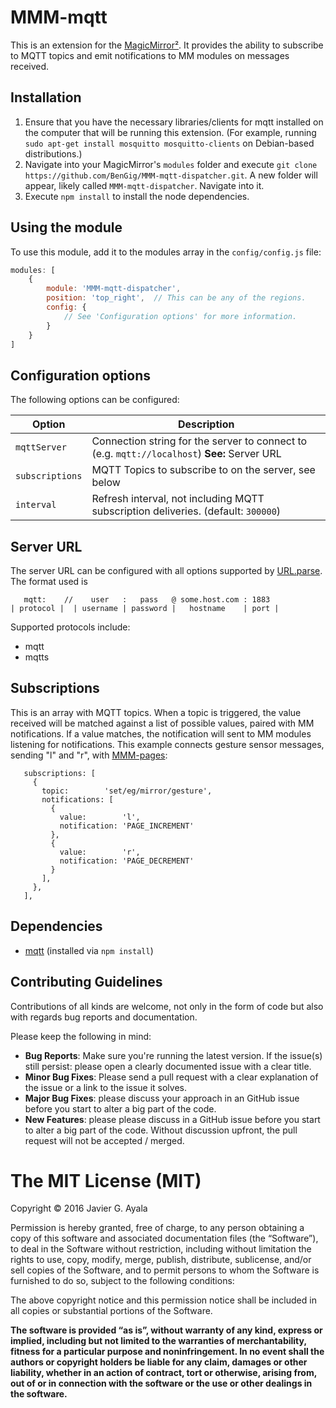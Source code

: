 # MMM-mqtt

This is an extension for the [MagicMirror²](https://github.com/MichMich/MagicMirror).  It provides the ability to subscribe to MQTT topics and emit notifications to MM modules on messages received.

## Installation
1. Ensure that you have the necessary libraries/clients for mqtt installed on the computer that will be running this extension.  (For example, running `sudo apt-get install mosquitto mosquitto-clients` on Debian-based distributions.)
2. Navigate into your MagicMirror's `modules` folder and execute `git clone https://github.com/BenGig/MMM-mqtt-dispatcher.git`. A new folder will appear, likely called `MMM-mqtt-dispatcher`.  Navigate into it.
3. Execute `npm install` to install the node dependencies.

## Using the module

To use this module, add it to the modules array in the `config/config.js` file:
````javascript
modules: [
	{
		module: 'MMM-mqtt-dispatcher',
		position: 'top_right',	// This can be any of the regions.
		config: {
			// See 'Configuration options' for more information.
		}
	}
]
````

## Configuration options

The following options can be configured:

| Option  | Description  |
|---|---|
| `mqttServer`  | Connection string for the server to connect to (e.g. `mqtt://localhost`) **See:** Server URL  |
| `subscriptions`  | MQTT Topics to subscribe to on the server, see below  |
| `interval`  | Refresh interval, not including MQTT subscription deliveries. (default: `300000`)  |

## Server URL
The server URL can be configured with all options supported by [URL.parse](https://nodejs.org/api/url.html#url_url_strings_and_url_objects). The format used is

```
   mqtt:    //    user   :   pass   @ some.host.com : 1883
| protocol |  | username | password |   hostname    | port |
```

Supported protocols include:
- mqtt
- mqtts

## Subscriptions
This is an array with MQTT topics. When a topic is triggered, the value received will be matched against a list of possible values, paired with MM notifications. If a value matches, the notification will sent to MM modules listening for notifications. This example connects gesture sensor messages, sending "l" and "r", with [MMM-pages](https://github.com/edward-shen/MMM-pages):

```
   subscriptions: [
     {
       topic:        'set/eg/mirror/gesture',
       notifications: [
         {
           value:        'l',
           notification: 'PAGE_INCREMENT'
         },
         {
           value:        'r',
           notification: 'PAGE_DECREMENT'
         }
       ],
     },
   ],
```

## Dependencies
- [mqtt](https://www.npmjs.com/package/mqtt) (installed via `npm install`)

## Contributing Guidelines

Contributions of all kinds are welcome, not only in the form of code but also with regards bug reports and documentation.

Please keep the following in mind:

- **Bug Reports**:  Make sure you're running the latest version. If the issue(s) still persist: please open a clearly documented issue with a clear title.
- **Minor Bug Fixes**: Please send a pull request with a clear explanation of the issue or a link to the issue it solves.
- **Major Bug Fixes**: please discuss your approach in an GitHub issue before you start to alter a big part of the code.
- **New Features**: please please discuss in a GitHub issue before you start to alter a big part of the code. Without discussion upfront, the pull request will not be accepted / merged.

The MIT License (MIT)
=====================

Copyright © 2016 Javier G. Ayala

Permission is hereby granted, free of charge, to any person
obtaining a copy of this software and associated documentation
files (the “Software”), to deal in the Software without
restriction, including without limitation the rights to use,
copy, modify, merge, publish, distribute, sublicense, and/or sell
copies of the Software, and to permit persons to whom the
Software is furnished to do so, subject to the following
conditions:

The above copyright notice and this permission notice shall be
included in all copies or substantial portions of the Software.

**The software is provided “as is”, without warranty of any kind, express or implied, including but not limited to the warranties of merchantability, fitness for a particular purpose and noninfringement. In no event shall the authors or copyright holders be liable for any claim, damages or other liability, whether in an action of contract, tort or otherwise, arising from, out of or in connection with the software or the use or other dealings in the software.**

